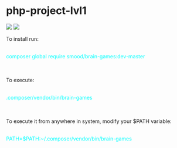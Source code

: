 # php-project-lvl1

<a href="https://codeclimate.com/github/l33tLaserdance/php-project-lvl1/maintainability">
<img src="https://api.codeclimate.com/v1/badges/5d7f931475f1ee8cd611/maintainability" /></a>

<a href="https://codeclimate.com/github/l33tLaserdance/php-project-lvl1/test_coverage">
<img src="https://api.codeclimate.com/v1/badges/5d7f931475f1ee8cd611/test_coverage" /></a>

To install run:<br><br>
<p style="color: cyan">composer global require smood/brain-games:dev-master</p><br><br>
To execute:<br><br>
<p style="color: cyan">.composer/vendor/bin/brain-games</p><br><br>
To execute it from anywhere in system, modify your $PATH variable:<br><br>
<p style="color: cyan">PATH=$PATH:~/.composer/vendor/bin/brain-games</p><br><br>
